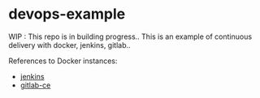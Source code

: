 # devops-example 
WIP : This repo is in building progress..
This is an example of continuous delivery with docker, jenkins, gitlab..

References to Docker instances:
* [jenkins](https://github.com/jenkinsci/docker/blob/master/README.md)
* [gitlab-ce](https://hub.docker.com/r/gitlab/gitlab-ce/)
